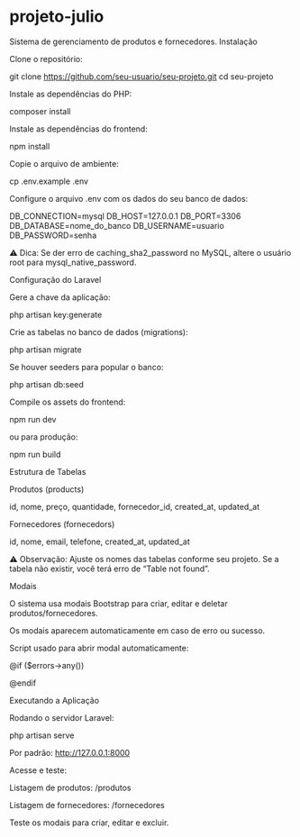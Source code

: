 # projeto-julio
Sistema de gerenciamento de produtos e fornecedores.
Instalação

Clone o repositório:

git clone https://github.com/seu-usuario/seu-projeto.git
cd seu-projeto


Instale as dependências do PHP:

composer install


Instale as dependências do frontend:

npm install


Copie o arquivo de ambiente:

cp .env.example .env


Configure o arquivo .env com os dados do seu banco de dados:

DB_CONNECTION=mysql
DB_HOST=127.0.0.1
DB_PORT=3306
DB_DATABASE=nome_do_banco
DB_USERNAME=usuario
DB_PASSWORD=senha


⚠️ Dica: Se der erro de caching_sha2_password no MySQL, altere o usuário root para mysql_native_password.

Configuração do Laravel

Gere a chave da aplicação:

php artisan key:generate


Crie as tabelas no banco de dados (migrations):

php artisan migrate


Se houver seeders para popular o banco:

php artisan db:seed


Compile os assets do frontend:

npm run dev


ou para produção:

npm run build

Estrutura de Tabelas

Produtos (products)

id, nome, preço, quantidade, fornecedor_id, created_at, updated_at

Fornecedores (fornecedors)

id, nome, email, telefone, created_at, updated_at

⚠️ Observação: Ajuste os nomes das tabelas conforme seu projeto. Se a tabela não existir, você terá erro de “Table not found”.

Modais

O sistema usa modais Bootstrap para criar, editar e deletar produtos/fornecedores.

Os modais aparecem automaticamente em caso de erro ou sucesso.

Script usado para abrir modal automaticamente:

@if ($errors->any())
  <script>
      document.addEventListener("DOMContentLoaded", function () {
          var modal = new bootstrap.Modal(document.getElementById("{{ session('Modal') }}"));
          modal.show();
      });
  </script>
@endif

Executando a Aplicação

Rodando o servidor Laravel:

php artisan serve


Por padrão: http://127.0.0.1:8000

Acesse e teste:

Listagem de produtos: /produtos

Listagem de fornecedores: /fornecedores

Teste os modais para criar, editar e excluir.
